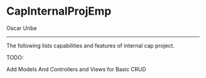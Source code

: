 # CapInternalProjEmp
Oscar Uribe

---

The following lists capabilities and features of internal cap project.

TODO:

Add Models And Controllers and Views for Basic CRUD
